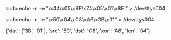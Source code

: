 sudo echo -n -e "\x44\x05\xBF\x74\x05\x01\x8E " > /dev/ttys004

sudo echo -n -e "\x50\x04\xC8\xA6\x3B\x01" > /dev/ttys004

{'dat': ['3B', '01'], 'src': '50', 'dst': 'C8', 'xor': 'A6', 'len': '04'}